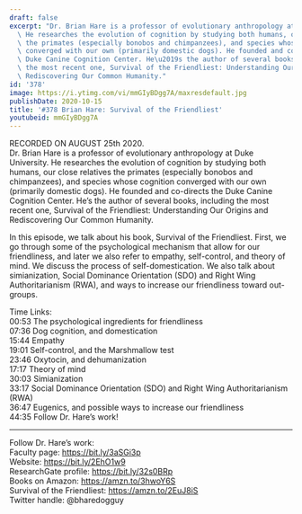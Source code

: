 ```yaml
---
draft: false
excerpt: "Dr. Brian Hare is a professor of evolutionary anthropology at Duke University.\
  \ He researches the evolution of cognition by studying both humans, our close relatives\
  \ the primates (especially bonobos and chimpanzees), and species whose cognition\
  \ converged with our own (primarily domestic dogs). He founded and co-directs the\
  \ Duke Canine Cognition Center. He\u2019s the author of several books, including\
  \ the most recent one, Survival of the Friendliest: Understanding Our Origins and\
  \ Rediscovering Our Common Humanity."
id: '378'
image: https://i.ytimg.com/vi/mmGIyBDgg7A/maxresdefault.jpg
publishDate: 2020-10-15
title: '#378 Brian Hare: Survival of the Friendliest'
youtubeid: mmGIyBDgg7A
---
```

RECORDED ON AUGUST 25th 2020.  
Dr. Brian Hare is a professor of evolutionary anthropology at Duke University. He researches the evolution of cognition by studying both humans, our close relatives the primates (especially bonobos and chimpanzees), and species whose cognition converged with our own (primarily domestic dogs). He founded and co-directs the Duke Canine Cognition Center. He’s the author of several books, including the most recent one, Survival of the Friendliest: Understanding Our Origins and Rediscovering Our Common Humanity.

In this episode, we talk about his book, Survival of the Friendliest. First, we go through some of the psychological mechanism that allow for our friendliness, and later we also refer to empathy, self-control, and theory of mind. We discuss the process of self-domestication. We also talk about simianization, Social Dominance Orientation (SDO) and Right Wing Authoritarianism (RWA), and ways to increase our friendliness toward out-groups.

Time Links:  
00:53  The psychological ingredients for friendliness  
07:36  Dog cognition, and domestication  
15:44  Empathy  
19:01  Self-control, and the Marshmallow test  
23:46  Oxytocin, and dehumanization  
17:17  Theory of mind  
30:03  Simianization  
33:17  Social Dominance Orientation (SDO) and Right Wing Authoritarianism (RWA)  
36:47  Eugenics, and possible ways to increase our friendliness   
44:35  Follow Dr. Hare’s work!

---

Follow Dr. Hare’s work:  
Faculty page: https://bit.ly/3aSGi3p  
Website: https://bit.ly/2EhO1w9  
ResearchGate profile: https://bit.ly/32s0BRp  
Books on Amazon: https://amzn.to/3hwoY6S  
Survival of the Friendliest: https://amzn.to/2EuJ8iS  
Twitter handle: @bharedogguy
